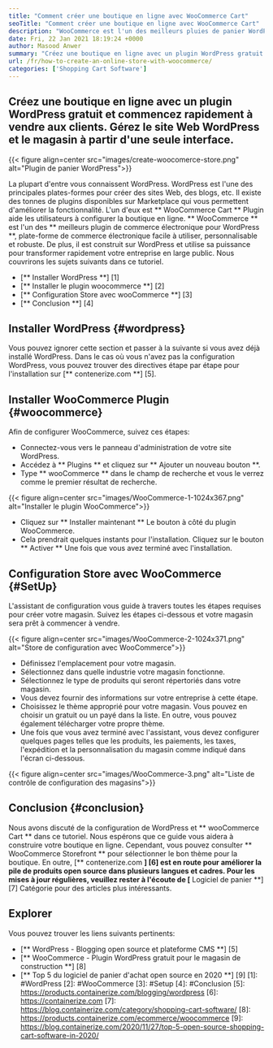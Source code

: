 ```yaml
---
title: "Comment créer une boutique en ligne avec WooCommerce Cart" 
seoTitle: "Comment créer une boutique en ligne avec WooCommerce Cart" 
description: "WooCommerce est l'un des meilleurs pluies de panier WordPress pour créer une boutique en ligne. Il aide les entreprises à étendre les activités à grande échelle." 
date: Fri, 22 Jan 2021 18:19:24 +0000
author: Masood Anwer
summary: "Créez une boutique en ligne avec un plugin WordPress gratuit et commencez rapidement à vendre aux clients. Gérez le site Web WordPress et le magasin à partir d'une seule interface." 
url: /fr/how-to-create-an-online-store-with-woocommerce/
categories: ['Shopping Cart Software']
---
```


## Créez une boutique en ligne avec un plugin WordPress gratuit et commencez rapidement à vendre aux clients. Gérez le site Web WordPress et le magasin à partir d'une seule interface.

{{< figure align=center src="images/create-woocomerce-store.png" alt="Plugin de panier WordPress">}}

La plupart d'entre vous connaissent WordPress. WordPress est l'une des principales plates-formes pour créer des sites Web, des blogs, etc. Il existe des tonnes de plugins disponibles sur Marketplace qui vous permettent d'améliorer la fonctionnalité. L'un d'eux est ** WooCommerce Cart ** Plugin aide les utilisateurs à configurer la boutique en ligne. ** WooCommerce ** est l'un des ** meilleurs plugin de commerce électronique pour WordPress **, plate-forme de commerce électronique facile à utiliser, personnalisable et robuste. De plus, il est construit sur WordPress et utilise sa puissance pour transformer rapidement votre entreprise en large public.
Nous couvrirons les sujets suivants dans ce tutoriel.
  * [** Installer WordPress **] [1]
  * [** Installer le plugin woocommerce **] [2]
  * [** Configuration Store avec wooCommerce **] [3]
  * [** Conclusion **] [4]

## Installer WordPress {#wordpress}
Vous pouvez ignorer cette section et passer à la suivante si vous avez déjà installé WordPress. Dans le cas où vous n'avez pas la configuration WordPress, vous pouvez trouver des directives étape par étape pour l'installation sur [** contenerize.com **] [5].

## Installer WooCommerce Plugin {#woocommerce}
Afin de configurer WooCommerce, suivez ces étapes:
  * Connectez-vous vers le panneau d'administration de votre site WordPress.
  * Accédez à ** Plugins ** et cliquez sur ** Ajouter un nouveau bouton **.
  * Type ** wooCommerce ** dans le champ de recherche et vous le verrez comme le premier résultat de recherche.

{{< figure align=center src="images/WooCommerce-1-1024x367.png" alt="Installer le plugin WooCommerce">}}

  * Cliquez sur ** Installer maintenant ** Le bouton à côté du plugin WooCommerce.
  * Cela prendrait quelques instants pour l'installation. Cliquez sur le bouton ** Activer ** Une fois que vous avez terminé avec l'installation.

## Configuration Store avec WooCommerce {#SetUp}
L'assistant de configuration vous guide à travers toutes les étapes requises pour créer votre magasin. Suivez les étapes ci-dessous et votre magasin sera prêt à commencer à vendre.

{{< figure align=center src="images/WooCommerce-2-1024x371.png" alt="Store de configuration avec WooCommerce">}}

  * Définissez l'emplacement pour votre magasin.
  * Sélectionnez dans quelle industrie votre magasin fonctionne.
  * Sélectionnez le type de produits qui seront répertoriés dans votre magasin.
  * Vous devez fournir des informations sur votre entreprise à cette étape.
  * Choisissez le thème approprié pour votre magasin. Vous pouvez en choisir un gratuit ou un payé dans la liste. En outre, vous pouvez également télécharger votre propre thème.
  * Une fois que vous avez terminé avec l'assistant, vous devez configurer quelques pages telles que les produits, les paiements, les taxes, l'expédition et la personnalisation du magasin comme indiqué dans l'écran ci-dessous.

{{< figure align=center src="images/WooCommerce-3.png" alt="Liste de contrôle de configuration des magasins">}}


## Conclusion {#conclusion}
Nous avons discuté de la configuration de WordPress et ** wooCommerce Cart ** dans ce tutoriel. Nous espérons que ce guide vous aidera à construire votre boutique en ligne. Cependant, vous pouvez consulter ** WooCommerce Storefront ** pour sélectionner le bon thème pour la boutique.
En outre, [** contenerize.com **] [6] est en route pour améliorer la pile de produits open source dans plusieurs langues et cadres. Pour les mises à jour régulières, veuillez rester à l'écoute de [** Logiciel de panier **] [7] Catégorie pour des articles plus intéressants.

## Explorer
Vous pouvez trouver les liens suivants pertinents:
  * [** WordPress - Blogging open source et plateforme CMS **] [5]
  * [** WooCommerce - Plugin WordPress gratuit pour le magasin de construction **] [8]
  * [** Top 5 du logiciel de panier d'achat open source en 2020 **] [9]
[1]: #WordPress
[2]: #WooCommerce
[3]: #Setup
[4]: #Conclusion
[5]: https://products.containerize.com/blogging/wordpress
[6]: https://containerize.com
[7]: https://blog.containerize.com/category/shopping-cart-software/
[8]: https://products.containerize.com/ecommerce/woocommerce
[9]: https://blog.containerize.com/2020/11/27/top-5-open-source-shopping-cart-software-in-2020/
